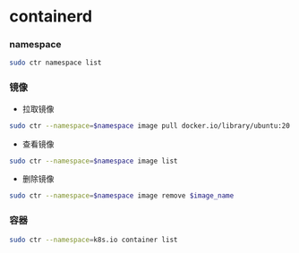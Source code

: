 # containerd


### namespace

```bash
sudo ctr namespace list
```


### 镜像

* 拉取镜像

```bash
sudo ctr --namespace=$namespace image pull docker.io/library/ubuntu:20.04
```

* 查看镜像

```bash
sudo ctr --namespace=$namespace image list
```

* 删除镜像

```bash
sudo ctr --namespace=$namespace image remove $image_name
```


### 容器

```bash
sudo ctr --namespace=k8s.io container list
```
